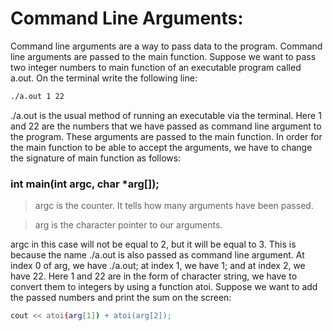 # Command Line Arguments:
Command line arguments are a way to pass data to the program. Command line arguments are passed to the main
function. Suppose we want to pass two integer numbers to main function of an executable program called a.out. On the
terminal write the following line:
```sh
./a.out 1 22
```
./a.out is the usual method of running an executable via the terminal. Here 1 and 22 are the numbers that we have
passed as command line argument to the program. These arguments are passed to the main function. In order for the
main function to be able to accept the arguments, we have to change the signature of main function as follows:
### int main(int argc, char *arg[]);
> argc is the counter. It tells how many arguments have been passed.

> arg is the character pointer to our arguments.

argc in this case will not be equal to 2, but it will be equal to 3. This is because the name ./a.out is also passed as
command line argument. At index 0 of arg, we have ./a.out; at index 1, we have 1; and at index 2, we have 22. Here 1
and 22 are in the form of character string, we have to convert them to integers by using a function atoi. Suppose we want
to add the passed numbers and print the sum on the screen:
```sh
cout << atoi(arg[1]) + atoi(arg[2]);
```
